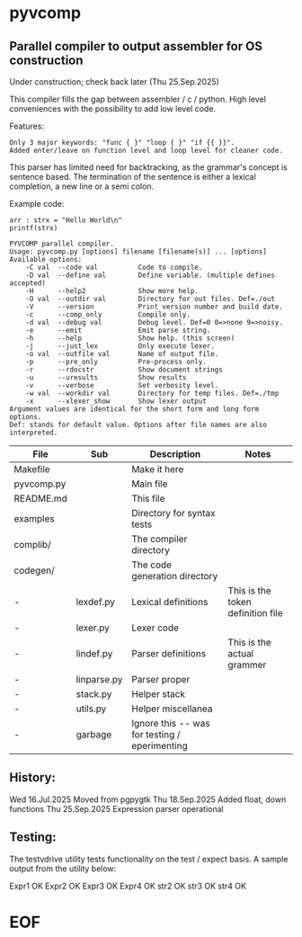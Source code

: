 # pyvcomp

## Parallel compiler to output assembler for OS construction

Under construction; check back later (Thu 25.Sep.2025)

   This compiler fills the gap between assembler / c / python. High
level conveniences with the possibility to add low level code.

 Features:

    Only 3 major keywords: "func { }" "loop { }" "if {{ }}".
    Added enter/leave on function level and loop level for cleaner code.

  This parser has limited need for backtracking, as the grammar's concept
is sentence based. The termination of the sentence is either a lexical
completion, a new line or a semi colon.

Example code:

    arr : strx = "Hello World\n"
    printf(strx)

```
PYVCOMP parallel compiler.
Usage: pyvcomp.py [options] filename [filename(s)] ... [options]
Available options:
    -C val  --code val          Code to compile.
    -D val  --define val        Define variable. (multiple defines accepted)
    -H      --help2             Show more help.
    -O val  --outdir val        Directory for out files. Def=./out
    -V      --version           Print version number and build date.
    -c      --comp_only         Compile only.
    -d val  --debug val         Debug level. Def=0 0=>none 9=>noisy.
    -e      --emit              Emit parse string.
    -h      --help              Show help. (this screen)
    -j      --just_lex          Only execute lexer.
    -o val  --outfile val       Name of output file.
    -p      --pre_only          Pre-process only.
    -r      --rdocstr           Show document strings
    -u      --uresults          Show results
    -v      --verbose           Set verbosity level.
    -w val  --workdir val       Directory for temp files. Def=./tmp
    -x      --xlexer_show       Show lexer output
Argument values are identical for the short form and long form options.
Def: stands for default value. Options after file names are also interpreted.
```

| File | Sub | Description |  Notes |
|----- |---------|------------|------------|
|Makefile   |        |Make it here|
|pyvcomp.py |        |Main file |
|README.md  |        |This file|
|examples   |        |Directory for syntax tests|
|complib/   |        |The compiler directory|
|codegen/   |        |The code generation directory|
|  -        |lexdef.py     |Lexical definitions| This is the token definition file |
|  -        |lexer.py      |Lexer code|
|  -        |lindef.py     |Parser definitions| This is the actual grammer|
|  -        |linparse.py   |Parser proper|
|  -        |stack.py      |Helper stack|
|  -        |utils.py      |Helper miscellanea|
|  -        |garbage       |Ignore this -- was for testing / eperimenting|

## History:

Wed 16.Jul.2025  Moved from pgpygtk
Thu 18.Sep.2025  Added float, down functions
Thu 25.Sep.2025  Expression parser operational

## Testing:

The testvdrive utility tests functionality on the test / expect basis. A
sample output from the utility below:

Expr1            	 OK
Expr2            	 OK
Expr3            	 OK
Expr4            	 OK
str2             	 OK
str3             	 OK
str4             	 OK

# EOF
